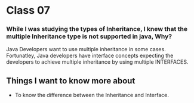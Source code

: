 # Class 07

### While I was studying the types of Inheritance, I knew that the multiple Inheritance type is not supported in java, Why? 

Java Developers want to use multiple inheritance in some cases. Fortunatley, Java developers have interface concepts expecting 
the developers to achieve multiple inheritance by using multiple INTERFACES. 

## Things I want to know more about

- To know the difference between the Inheritance and Interface. 